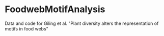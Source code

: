 # FoodwebMotifAnalysis
Data and code for Giling et al. "Plant diversity alters the representation of motifs in food webs"
